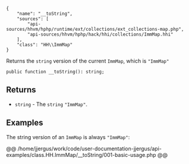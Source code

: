 ``` yamlmeta
{
    "name": "__toString",
    "sources": [
        "api-sources/hhvm/hphp/runtime/ext/collections/ext_collections-map.php",
        "api-sources/hhvm/hphp/hack/hhi/collections/ImmMap.hhi"
    ],
    "class": "HH\\ImmMap"
}
```




Returns the ` string ` version of the current `` ImmMap ``, which is ``` "ImmMap" ```




``` Hack
public function __toString(): string;
```




## Returns




+ ` string ` - The `` string `` ``` "ImmMap" ```.




## Examples




The string version of an ` ImmMap ` is always `` "ImmMap" ``:







@@ /home/jjergus/work/code/user-documentation-jjergus/api-examples/class.HH.ImmMap/__toString/001-basic-usage.php @@
<!-- HHAPIDOC -->
